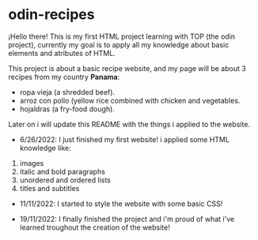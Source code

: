 # odin-recipes

¡Hello there! This is my first HTML project learning with TOP (the odin project), currently my goal is to apply all my knowledge about basic elements and atributes of HTML.

This project is about a basic recipe website, and my page will be about 3 recipes from my country **Panama**:

- ropa vieja (a shredded beef).
- arroz con pollo (yellow rice combined with chicken and vegetables.
- hojaldras (a fry-food dough).

Later on i will update this README with the things i applied to the website.

- 6/26/2022: I just finished my first website! i applied some HTML knowledge like:

1. images
2. italic and bold paragraphs
3. unordered and ordered lists
4. titles and subtitles

- 11/11/2022: I started to style the website with some basic CSS!

- 19/11/2022: I finally finished the project and i'm proud of what i've learned troughout the creation of the website!
